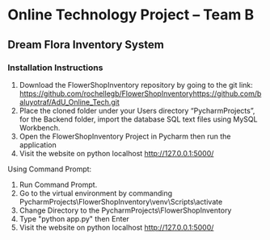 #   Online Technology Project – Team B
##  Dream Flora Inventory System
### Installation Instructions
1.	Download the FlowerShopInventory repository by going to the git link: 
https://github.com/rochellegb/FlowerShopInventoryhttps://github.com/baluyotraf/AdU_Online_Tech.git
2.	Place the cloned folder under your Users directory “PycharmProjects”, for the Backend folder, import the database SQL text files using MySQL Workbench.
3.	Open the FlowerShopInventory Project in Pycharm then run the application 
4.  Visit the website on python localhost http://127.0.0.1:5000/

Using Command Prompt:
1.  Run Command Prompt.
2.  Go to the virtual environment by commanding PycharmProjects\FlowerShopInventory\venv\Scripts\activate
2.  Change Directory to the PycharmProjects\FlowerShopInventory
3.  Type "python app.py" then Enter
4.  Visit the website on python localhost http://127.0.0.1:5000/
